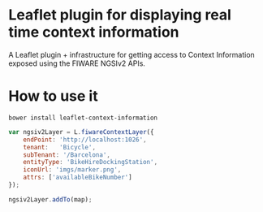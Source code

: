 # Leaflet plugin for displaying real time context information

A Leaflet plugin + infrastructure for getting access to Context Information exposed using the FIWARE NGSIv2 APIs. 

# How to use it

```
bower install leaflet-context-information
```

```js
var ngsiv2Layer = L.fiwareContextLayer({
    endPoint: 'http://localhost:1026',
    tenant:   'Bicycle',
    subTenant: '/Barcelona',
    entityType: 'BikeHireDockingStation',
    iconUrl: 'imgs/marker.png',
    attrs: ['availableBikeNumber']
});

ngsiv2Layer.addTo(map);
```
